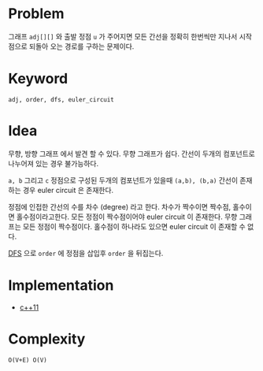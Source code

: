 # Problem

그래프 `adj[][]` 와 출발 정점 `u` 가 주어지면 모든 간선을 정확히 한번씩만 지나서 시작점으로 되돌아 오는 경로를 구하는 문제이다.

# Keyword

```
adj, order, dfs, euler_circuit
```

# Idea

무향, 방향 그래프 에서 발견 할 수 있다. 무향 그래프가 쉽다. 간선이 두개의 컴포넌트로 나누어져 있는 경우 불가능하다.

`a, b` 그리고 `c` 정점으로 구성된 두개의 컴포넌트가 있을때 `(a,b), (b,a)` 간선이 존재하는 경우 euler circuit 은 존재한다.

정점에 인접한 간선의 수를 차수 (degree) 라고 한다. 차수가 짝수이면 짝수점, 홀수이면 홀수점이라고한다. 모든 정점이 짝수점이어야 euler circuit 이 존재한다. 무향 그래프는 모든 정점이 짝수점이다. 홀수점이 하나라도 있으면 euler circuit 이 존재할 수 없다. 

[DFS](fundamentals/graph/dfs/README.md) 으로 `order` 에 정점을 삽입후 `order` 을 뒤집는다.

# Implementation

* [c++11](a.cpp)

# Complexity

```
O(V+E) O(V)
```